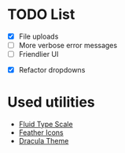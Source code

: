 # TODO List
- [X] File uploads
- [ ] More verbose error messages
- [ ] Friendlier UI 

<!-- https://www.google.com/url?sa=i&url=https%3A%2F%2Fbbbootstrap.com%2Fsnippets%2Ftailwind-css-add-document-form-file-upload-input-37652196&psig=AOvVaw07Gr8OJrlPzkmNOn9HRioa&ust=1677384146015000&source=images&cd=vfe&ved=0CBAQjRxqFwoTCIjnjoPlr_0CFQAAAAAdAAAAABBj -->
- [X] Refactor dropdowns
    <!-- https://coolors.co/c965b0-003094-00246b-ee5fa1-002e8c -->

# Used utilities
- [Fluid Type Scale](https://www.fluid-type-scale.com/)
- [Feather Icons](https://feathericons.com/)
- [Dracula Theme](https://draculatheme.com/)
<!-- https://cdn.dribbble.com/userupload/2773311/file/original-d6adfa40b9b8ac940dff9c7c1da465b8.jpg?compress=1&resize=752x -->
